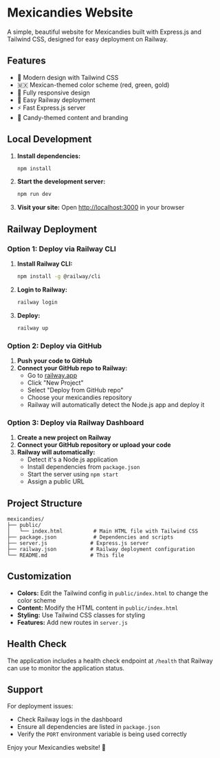 # Mexicandies Website

A simple, beautiful website for Mexicandies built with Express.js and Tailwind CSS, designed for easy deployment on Railway.

## Features

- 🎨 Modern design with Tailwind CSS
- 🇲🇽 Mexican-themed color scheme (red, green, gold)
- 📱 Fully responsive design
- 🚀 Easy Railway deployment
- ⚡ Fast Express.js server
- 🍬 Candy-themed content and branding

## Local Development

1. **Install dependencies:**

   ```bash
   npm install
   ```

2. **Start the development server:**

   ```bash
   npm run dev
   ```

3. **Visit your site:**
   Open [http://localhost:3000](http://localhost:3000) in your browser

## Railway Deployment

### Option 1: Deploy via Railway CLI

1. **Install Railway CLI:**

   ```bash
   npm install -g @railway/cli
   ```

2. **Login to Railway:**

   ```bash
   railway login
   ```

3. **Deploy:**
   ```bash
   railway up
   ```

### Option 2: Deploy via GitHub

1. **Push your code to GitHub**
2. **Connect your GitHub repo to Railway:**
   - Go to [railway.app](https://railway.app)
   - Click "New Project"
   - Select "Deploy from GitHub repo"
   - Choose your mexicandies repository
   - Railway will automatically detect the Node.js app and deploy it

### Option 3: Deploy via Railway Dashboard

1. **Create a new project on Railway**
2. **Connect your GitHub repository or upload your code**
3. **Railway will automatically:**
   - Detect it's a Node.js application
   - Install dependencies from `package.json`
   - Start the server using `npm start`
   - Assign a public URL

## Project Structure

```
mexicandies/
├── public/
│   └── index.html          # Main HTML file with Tailwind CSS
├── package.json            # Dependencies and scripts
├── server.js              # Express.js server
├── railway.json           # Railway deployment configuration
└── README.md              # This file
```

## Customization

- **Colors:** Edit the Tailwind config in `public/index.html` to change the color scheme
- **Content:** Modify the HTML content in `public/index.html`
- **Styling:** Use Tailwind CSS classes for styling
- **Features:** Add new routes in `server.js`

## Health Check

The application includes a health check endpoint at `/health` that Railway can use to monitor the application status.

## Support

For deployment issues:

- Check Railway logs in the dashboard
- Ensure all dependencies are listed in `package.json`
- Verify the `PORT` environment variable is being used correctly

Enjoy your Mexicandies website! 🍬

